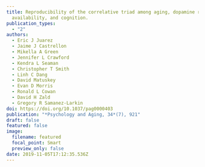 ```yaml
---
title: Reproducibility of the correlative triad among aging, dopamine receptor
  availability, and cognition.
publication_types:
  - "2"
authors:
  - Eric J Juarez
  - Jaime J Castrellon
  - Mikella A Green
  - Jennifer L Crawford
  - Kendra L Seaman
  - Christopher T Smith
  - Linh C Dang
  - David Matuskey
  - Evan D Morris
  - Ronald L Cowan
  - David H Zald
  - Gregory R Samanez-Larkin
doi: https://doi.org/10.1037/pag0000403
publication: "*Psychology and Aging, 34*(7), 921"
draft: false
featured: false
image:
  filename: featured
  focal_point: Smart
  preview_only: false
date: 2019-11-05T17:12:35.536Z
---
```

